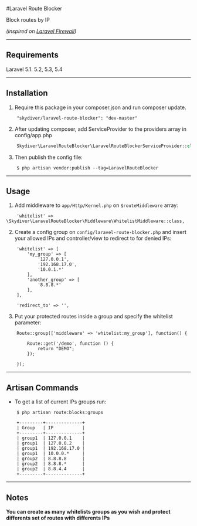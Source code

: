 #Laravel Route Blocker

Block routes by IP

*(inspired on [Laravel Firewall](https://github.com/antonioribeiro/firewall))*

---

## Requirements
Laravel 5.1. 5.2, 5.3, 5.4

---

## Installation

1. Require this package in your composer.json and run composer update.
```
    "skydiver/laravel-route-blocker": "dev-master"
```

2. After updating composer, add ServiceProvider to the providers array in config/app.php
```php
    Skydiver\LaravelRouteBlocker\LaravelRouteBlockerServiceProvider::class,
```

3. Then publish the config file:
```
    $ php artisan vendor:publish --tag=LaravelRouteBlocker
```

---

## Usage

1. Add middleware to `app/Http/Kernel.php` on `$routeMiddleware` array:
```
    'whitelist' => \Skydiver\LaravelRouteBlocker\Middleware\WhitelistMiddleware::class,
```

2. Create a config group on `config/laravel-route-blocker.php` and insert your allowed IPs and controller/view to redirect to for denied IPs:
```
    'whitelist' => [
        'my_group' => [
            '127.0.0.1',
            '192.168.17.0',
            '10.0.1.*'
        ],
        'another_group' => [
            '8.8.8.*'
        ],        
    ],
    
    'redirect_to' => '',
```

3. Put your protected routes inside a group and specify the whitelist parameter:
```
    Route::group(['middleware' => 'whitelist:my_group'], function() {

        Route::get('/demo', function () {
            return "DEMO";
        });

    });
```

---

## Artisan Commands
* To get a list of current IPs groups run:
```
    $ php artisan route:blocks:groups
```

```
    +---------+--------------+
    | Group   | IP           |
    +---------+--------------+
    | group1  | 127.0.0.1    |
    | group1  | 127.0.0.2    |
    | group1  | 192.168.17.0 |
    | group1  | 10.0.0.*     |
    | group2  | 8.8.8.8      |
    | group2  | 8.8.8.*      |
    | group2  | 8.8.4.4      |
    +---------+--------------+
```

---

## Notes

**You can create as many whitelists groups as you wish and protect differents set of routes with differents IPs**
